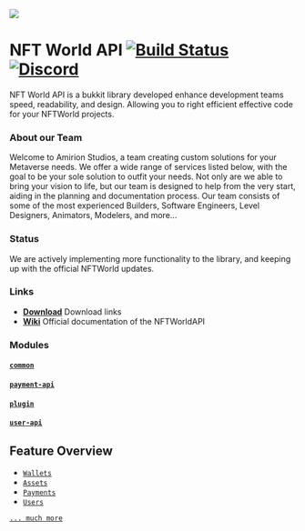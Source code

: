![](https://amirion.org/_nuxt/img/logo-lg.b911d8a.png)
# NFT World API [![Build Status](https://ci.lucko.me/job/helper/badge/icon)](https://ci.lucko.me/job/helper/) [![Discord](https://img.shields.io/badge/chat-on%20discord-blue.svg)](https://discord.gg/amirion)

NFT World API is a bukkit library developed enhance development teams speed, readability, and design. Allowing you to right efficient effective code for your NFTWorld projects.

### About our Team
Welcome to Amirion Studios, a team creating custom solutions for your Metaverse needs. We offer a wide range of services listed below, with the goal to be your sole solution to outfit your needs. Not only are we able to bring your vision to life, but our team is designed to help from the very start, aiding in the planning and documentation process. Our team consists of some of the most experienced Builders, Software Engineers, Level Designers, Animators, Modelers, and more...

### Status
We are actively implementing more functionality to the library, and keeping up with the official NFTWorld updates.

### Links
* [**Download**](https://ci.lucko.me/job/helper/) Download links
* [**Wiki**](https://github.com/lucko/helper/wiki/) Official documentation of the NFTWorldAPI

### Modules
#### [`common`](https://github.com/lucko/helper/tree/master/helper)
#### [`payment-api`](https://github.com/lucko/helper/tree/master/helper)
#### [`plugin`](https://github.com/lucko/helper/tree/master/helper)
#### [`user-api`](https://github.com/lucko/helper/tree/master/helper)

## Feature Overview
* [`Wallets`](https://github.com/lucko/helper/wiki/helper:-Events)
* [`Assets`](https://github.com/lucko/helper/wiki/helper:-Events)
* [`Payments`](https://github.com/lucko/helper/wiki/helper:-Events)
* [`Users`](https://github.com/lucko/helper/wiki/helper:-Events)


[`... much more`](https://github.com/lucko/helper/wiki/helper:-Events)
